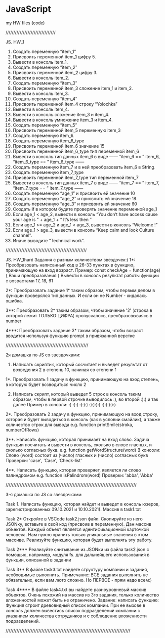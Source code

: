 # JavaScript
my HW files (code)

////////////////////////////////

JS. HW_1

1. Создать переменную “item_1”
2. Присвоить переменной item_1 цифру 5.
3. Вывести в консоль item_1.
4. Создать переменную “item_2”
5. Присвоить переменной item_2 цифру 3.
6. Вывести в консоль item_2.
7. Создать переменную “item_3”
8. Присвоить переменной item_3 сложение item_1 и item_2.
9. Вывести в консоль item_3.
10. Создать переменную “item_4”
11. Присвоить переменной item_4 строку “Yolochka”
12. Вывести в консоль item_4.
13. Вывести в консоль сложение item_3 и item_4.
14. Вывести в консоль умножение item_3 и item_4.
15. Создать переменную “item_5”
16. Присвоить переменной item_5 переменную item_3
17. Создать переменную item_6.
18. Создать переменную item_6_type
19. Присвоить переменной item_6 значение 15
20. Присвоить переменной item_6_type тип переменной item_6
21. Вывести в консоль тип данных item_6 в виде ——  “item_6 == ”  item_6,  “item_6_type == ”  item_6_type —— 
22. Создать переменную item_7 и в ней преобразовать item_6 в String.
23. Создать переменную item_7_type
24. Присвоить переменной item_7_type тип переменной item_7
25. Вывести в консоль тип данных item_7 в виде ——  “item_7 == ”  item_7,  “item_7_type == ”  item_7_type —— 
26. Создать переменную “age_1” и присвоить ей значение 10
27. Создать переменную “age_2” и присвоить ей значение 18
28. Создать переменную “age_3” и присвоить ей значение 60
29. Создать if в котором будите проверять значение переменной age_1
30. Если age_1 < age_2, вывести в консоль “You don’t have access cause your age is ” + age_1 + “ It’s less then ”
31. Если age_1 >=  age_2 и age_1 <  age_3, вывести в консоль “Welcome  !”
32. Если age_1  > age_3, вывести в консоль “Keep calm and look Culture channel”.
33. Иначе выводите “Technical work”.

////////////////////////////////////////////////////

JS. HW_1hard
Задания с разным количеством звездочек:)
1*:
Преобразовать написанный код в 26-33 пунктах в функцию, принимающую на вход возраст.
Пример: const checkAge = function(age) {
Ваши преобразования
}
Вывести в консоль результат работы функции с возрастами 17, 18, 61

2*:
Преобразовать задание 1* таким образом, чтобы первым делом в функции проверялся тип данных. И если он не Number - кидалась ошибка.

3**:
Преобразовать 2* таким образом, чтобы значение '2' (строка в которой лежит ТОЛЬКО ЦИФРА) пропускалось, преобразовываясь в number

4***:
Преобразовать задание 3* таким образом, чтобы возраст вводится используя функцию prompt в привязанной верстке

/////////////////////////////////////////////////////

2я домашка по JS со звездочками:

1. Написать скриптик, который сосчитает и выведет результат от возведения 2 в
степень 10, начиная со степени 1

1*. Преобразовать 1 задачу в функцию, принимающую на вход степень, в которую
будет возводиться число 2

2. Написать скрипт, который выведет 5 строк в консоль таким образом, чтобы в первой
строчке выводилось :), во второй :):) и так далее
Пример в консоли:
:)
:):)
:):):)
:):):):)
:):):):):)

2*. Преобразовать 2 задачу в функцию, принимающую на вход строку, которая и будет
выводиться в консоль (как в условии смайлик), а также количество строк для вывода
e.g. function printSmile(stroka, numberOfRows)

3**. Написать функцию, которая принимает на вход слово. Задача функции посчитать
и вывести в консоль, сколько в слове гласных, и сколько согласных букв.
e.g. function getWordStructure(word)
В консоли:
Слово (word) состоит из (число) гласных и (число) согласных букв
Проверки: 'case', 'Case', 'Check-list'

4**. Написать функцию, которая проверяет, является ли слово палиндромом
e.g. function isPalindrom(word)
Проверки: 'abba', 'Abba'

////////////////////////////////////////////////////////////////////////////////////

3-я домашка по JS со звездочками:

Task 1.
Написать функцию, которая найдет и выведет в консоль юзеров, зарегистрированных
09.10.2021 и 10.10.2021). Массив в task1.txt

Task 2*
Откройте в VSCode task2.json файл. Скопируйте из него JSONку, вставьте в свой код
(присвоив в переменную).
Дан массив объектов. Каждый объект является идентификационной карточкой
человека. Нам   нужно хранить только уникальные значения в этом массиве. Реализуйте
функцию, которая будет выполнять эту работу.

Task 2*** Реализуйте считывание из JSONки из файла task2.json с помощью, например,
модуля fs. для дальнейшего использования в функции, описанной в задании

Task 3**
В файле task3.txt найдете структуру компании и задания, необходимые выполнить.
Примечание: ВСЕ задания выполнять не обязательно, если вам люто сложно. Но
ПЕРВОЕ - прям надо всем:)

Task 4****
В файле task4.txt вы найдете разноуровневый массив объектов. Очень похожий на
массив из 3го задания, только количество вложенностей может быть не ограничено.
Задание: написать функцию:
Функция строит древовидный список компании.
При ее вызове в консоль должен вывестись список подразделений компании с
указанием количества сотрудников и с соблюдение вложенности подразделений.

////////////////////////////////////////////////////////////////////////////////
